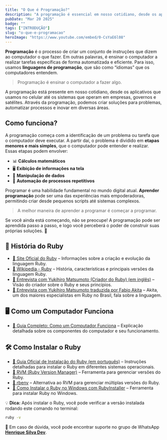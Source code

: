 ```yaml
---
title: "O Que é Programação?"
description: "A programação é essencial em nosso cotidiano, desde os aplicativos que usamos no celular até os sistemas que operam em empresas, governos e até em satélites. Através da programação, podemos criar soluções para problemas, automatizar processos e inovar em diversas áreas."
pubDate: "Mar 20 2025"
badge: ""
tags: ["INTRODUÇÃO"]
slug: "o-que-e-programacao"
heroImage: "https://www.youtube.com/embed/0-CsYaE6l08"
---
```


**Programação** é o processo de criar um conjunto de instruções que dizem ao computador o que fazer. Em outras palavras, é ensinar o computador a realizar tarefas específicas de forma automatizada e eficiente. Para isso, usamos **linguagens de programação**, que são como “idiomas” que os computadores entendem.

> Programação é ensinar o computador a fazer algo.

A programação está presente em nosso cotidiano, desde os aplicativos que usamos no celular até os sistemas que operam em empresas, governos e satélites. Através da programação, podemos criar soluções para problemas, automatizar processos e inovar em diversas áreas.

## Como funciona?

A programação começa com a identificação de um problema ou tarefa que o computador deve executar. A partir daí, o problema é dividido em **etapas menores e mais simples**, que o computador pode entender e realizar. Essas etapas podem envolver:

- 📊 **Cálculos matemáticos**
- 🖥️ **Exibição de informações na tela**
- 📂 **Manipulação de dados**
- 🔄 **Automação de processos repetitivos**

Programar é uma habilidade fundamental no mundo digital atual. **Aprender programação** pode ser uma das experiências mais empoderadoras, permitindo criar desde pequenos scripts até sistemas complexos.

> A melhor maneira de aprender a programar é começar a programar.

Se você ainda está começando, não se preocupe! A programação pode ser aprendida passo a passo, e logo você perceberá o poder de construir suas próprias soluções. 🚀

## 📖 História do Ruby  
- [📜 Site Oficial do Ruby](https://www.ruby-lang.org/pt/about/) – Informações sobre a criação e evolução da linguagem Ruby.  
- [📘 Wikipedia - Ruby](https://pt.wikipedia.org/wiki/Ruby_(linguagem_de_programação)) – História, características e principais versões da linguagem Ruby.  
- [🎤 Entrevista com Yukihiro Matsumoto (Criador do Ruby) (em inglês)](https://www.artima.com/intv/ruby.html) – Visão do criador sobre o Ruby e seus princípios.  
- [🎤 Entrevista com Yukihiro Matsumoto traduzida por Fabio Akita](https://www.akitaonrails.com/2006/10/09/entrevista-com-yukihiro-matsumoto-parte-i) – Akita, um dos maiores especialistas em Ruby no Brasil, fala sobre a linguagem.

## 🖥️ Como um Computador Funciona   
- [🎥 Guia Completo: Como um Computador Funciona](https://www.youtube.com/watch?v=Gg9zvijJHWE) – Explicação detalhada sobre os componentes do computador e seu funcionamento.  

## 🛠️ Como Instalar o Ruby  
- [📌 Guia Oficial de Instalação do Ruby (em português)](https://www.ruby-lang.org/pt/documentation/installation/) – Instruções detalhadas para instalar o Ruby em diferentes sistemas operacionais.  
- [📂 RVM (Ruby Version Manager)](https://rvm.io/) – Ferramenta para gerenciar versões do Ruby.  
- [📂 rbenv](https://github.com/rbenv/rbenv) – Alternativa ao RVM para gerenciar múltiplas versões do Ruby.  
- [📂 Como Instalar o Ruby no Windows com RubyInstaller](https://rubyinstaller.org/) – Ferramenta para instalar Ruby no Windows.

💡 **Dica:** Após instalar o Ruby, você pode verificar a versão instalada rodando este comando no terminal:  
```sh
ruby -v
````

💬 Em caso de dúvida, você pode encontrar suporte no grupo de WhatsApp [**Henrique Silva Dev**](https://chat.whatsapp.com/CE9apP2Ky7r9ENS6sSShGG).





